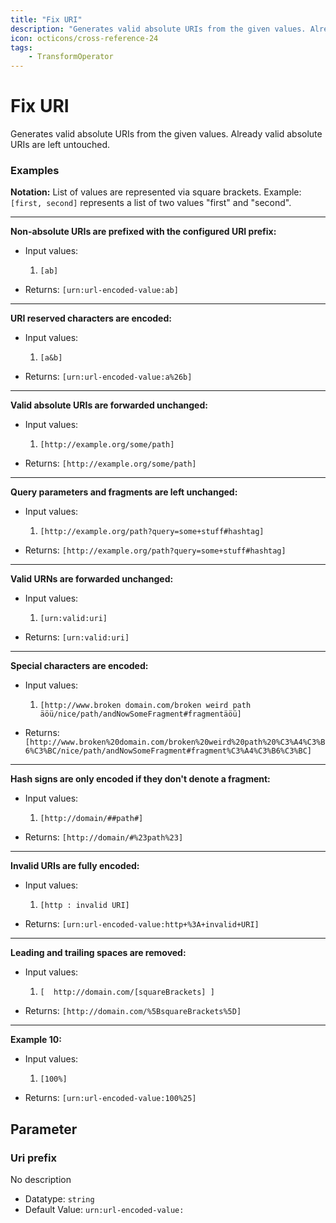 ```yaml
---
title: "Fix URI"
description: "Generates valid absolute URIs from the given values. Already valid absolute URIs are left untouched."
icon: octicons/cross-reference-24
tags: 
    - TransformOperator
---
```

# Fix URI
<!-- This file was generated - DO NOT CHANGE IT MANUALLY -->



Generates valid absolute URIs from the given values. Already valid absolute URIs are left untouched.

### Examples

**Notation:** List of values are represented via square brackets. Example: `[first, second]` represents a list of two values "first" and "second".

---
**Non-absolute URIs are prefixed with the configured URI prefix:**

* Input values:
    1. `[ab]`

* Returns: `[urn:url-encoded-value:ab]`


---
**URI reserved characters are encoded:**

* Input values:
    1. `[a&b]`

* Returns: `[urn:url-encoded-value:a%26b]`


---
**Valid absolute URIs are forwarded unchanged:**

* Input values:
    1. `[http://example.org/some/path]`

* Returns: `[http://example.org/some/path]`


---
**Query parameters and fragments are left unchanged:**

* Input values:
    1. `[http://example.org/path?query=some+stuff#hashtag]`

* Returns: `[http://example.org/path?query=some+stuff#hashtag]`


---
**Valid URNs are forwarded unchanged:**

* Input values:
    1. `[urn:valid:uri]`

* Returns: `[urn:valid:uri]`


---
**Special characters are encoded:**

* Input values:
    1. `[http://www.broken domain.com/broken weird path äöü/nice/path/andNowSomeFragment#fragmentäöü]`

* Returns: `[http://www.broken%20domain.com/broken%20weird%20path%20%C3%A4%C3%B6%C3%BC/nice/path/andNowSomeFragment#fragment%C3%A4%C3%B6%C3%BC]`


---
**Hash signs are only encoded if they don't denote a fragment:**

* Input values:
    1. `[http://domain/##path#]`

* Returns: `[http://domain/#%23path%23]`


---
**Invalid URIs are fully encoded:**

* Input values:
    1. `[http : invalid URI]`

* Returns: `[urn:url-encoded-value:http+%3A+invalid+URI]`


---
**Leading and trailing spaces are removed:**

* Input values:
    1. `[  http://domain.com/[squareBrackets] ]`

* Returns: `[http://domain.com/%5BsquareBrackets%5D]`


---
**Example 10:**

* Input values:
    1. `[100%]`

* Returns: `[urn:url-encoded-value:100%25]`




## Parameter

### Uri prefix

No description

- Datatype: `string`
- Default Value: `urn:url-encoded-value:`



